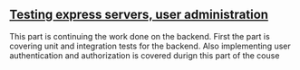 ## [Testing express servers, user administration](https://fullstackopen.com/en/part4)

This part is continuing the work done on the backend. First the part is covering unit and integration tests for the backend. Also implementing user authentication and authorization is covered durign this part of the couse